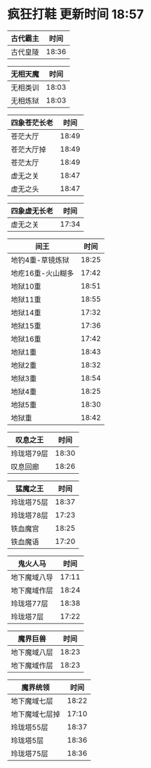 # 疯狂打鞋 更新时间 18:57

| 古代霸主   | 时间    |
|--------|-------|
| 古代皇陵 | 18:36 |

| 无相天魔   | 时间    |
|--------|-------|
| 无相类训 | 18:03 |
| 无相炼狱 | 18:03 |

| 四象苍茫长老   | 时间    |
|--------|-------|
| 苍茫大厅 | 18:49 |
| 苍茫大厅掉 | 18:49 |
| 苍茫太厅 | 18:49 |
| 虚无之关 | 18:47 |
| 虚无之头 | 18:47 |

| 四象虚无长老   | 时间    |
|--------|-------|
| 虚无之关 | 17:34 |

| 间王   | 时间    |
|--------|-------|
| 地钓4重-草镜炼狱 | 18:25 |
| 地疙16重-火山糊多 | 17:42 |
| 地狱10重 | 18:51 |
| 地狱11重 | 18:55 |
| 地狱14重 | 17:32 |
| 地狱15重 | 17:36 |
| 地狱16重 | 17:42 |
| 地狱1重 | 18:43 |
| 地狱2重 | 18:32 |
| 地狱3重 | 18:54 |
| 地狱4重 | 18:25 |
| 地狱5重 | 18:30 |
| 地狱重 | 18:42 |

| 叹息之王   | 时间    |
|--------|-------|
| 玲珑塔79层 | 18:30 |
| 叹息回廊 | 18:26 |

| 猛魔之王   | 时间    |
|--------|-------|
| 玲珑塔75层 | 18:37 |
| 玲珑塔78层 | 17:23 |
| 铁血魔宫 | 18:25 |
| 铁血魔语 | 17:20 |

| 鬼火人马   | 时间    |
|--------|-------|
| 地下魔域八导 | 17:11 |
| 地下魔域作层 | 18:24 |
| 玲珑塔77层 | 18:38 |
| 玲珑塔7层 | 17:22 |

| 魔界巨兽   | 时间    |
|--------|-------|
| 地下魔域八层 | 18:23 |
| 地下魔域作层 | 18:23 |

| 魔界统领   | 时间    |
|--------|-------|
| 地下魔域七层 | 18:22 |
| 地下魔域七层掉 | 17:10 |
| 玲珑塔55层 | 18:37 |
| 玲珑塔5层 | 18:36 |
| 玲珑塔75层 | 18:36 |